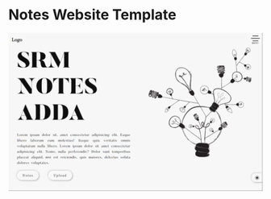 # Notes Website Template 

![Screenshot](https://github.com/Drish-xD/Notes-website/blob/master/Assets/Images/Screenshot.png "Screenshot")